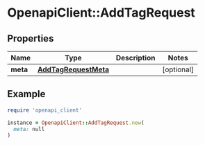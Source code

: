 # OpenapiClient::AddTagRequest

## Properties

| Name | Type | Description | Notes |
| ---- | ---- | ----------- | ----- |
| **meta** | [**AddTagRequestMeta**](AddTagRequestMeta.md) |  | [optional] |

## Example

```ruby
require 'openapi_client'

instance = OpenapiClient::AddTagRequest.new(
  meta: null
)
```

